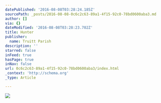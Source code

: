 ```yaml
---
datePublished: '2016-08-08T03:28:24.185Z'
sourcePath: _posts/2016-08-08-0c6c2c63-89a1-4f15-92c0-78bd0600aba3.md
author: []
via: {}
dateModified: '2016-08-08T03:28:23.702Z'
title: Hunter
publisher:
  name: Truitt Parish
description: ''
starred: false
inFeed: true
hasPage: true
inNav: false
url: 0c6c2c63-89a1-4f15-92c0-78bd0600aba3/index.html
_context: 'http://schema.org'
_type: Article

---
```

![](https://the-grid-user-content.s3-us-west-2.amazonaws.com/aa7d5200-6eeb-447b-ab7a-8084899ad20b.jpg)